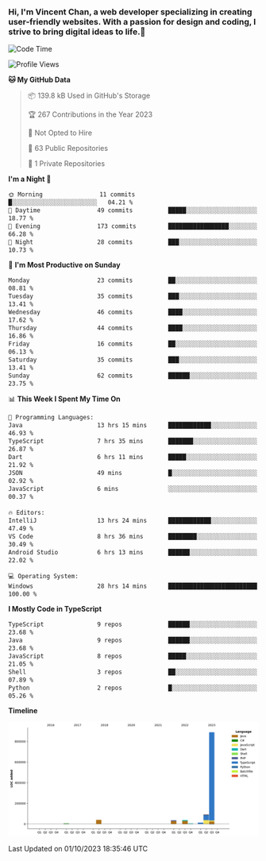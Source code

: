 ### Hi, I'm Vincent Chan, a web developer specializing in creating user-friendly websites. With a passion for design and coding, I strive to bring digital ideas to life.👋

<!--
**hkvincent/hkvincent** is a ✨ _special_ ✨ repository because its `README.md` (this file) appears on your GitHub profile.

Here are some ideas to get you started:

- 🔭 I’m currently working on ...
- 🌱 I’m currently learning ...
- 👯 I’m looking to collaborate on ...
- 🤔 I’m looking for help with ...
- 💬 Ask me about ...
- 📫 How to reach me: ...
- 😄 Pronouns: ...
- ⚡ Fun fact: ...
-->
<!--START_SECTION:waka-->
![Code Time](http://img.shields.io/badge/Code%20Time-452%20hrs%2045%20mins-blue)

![Profile Views](http://img.shields.io/badge/Profile%20Views-0-blue)

**🐱 My GitHub Data** 

> 📦 139.8 kB Used in GitHub's Storage 
 > 
> 🏆 267 Contributions in the Year 2023
 > 
> 🚫 Not Opted to Hire
 > 
> 📜 63 Public Repositories 
 > 
> 🔑 1 Private Repositories 
 > 
**I'm a Night 🦉** 

```text
🌞 Morning                11 commits          █░░░░░░░░░░░░░░░░░░░░░░░░   04.21 % 
🌆 Daytime                49 commits          █████░░░░░░░░░░░░░░░░░░░░   18.77 % 
🌃 Evening                173 commits         █████████████████░░░░░░░░   66.28 % 
🌙 Night                  28 commits          ███░░░░░░░░░░░░░░░░░░░░░░   10.73 % 
```
📅 **I'm Most Productive on Sunday** 

```text
Monday                   23 commits          ██░░░░░░░░░░░░░░░░░░░░░░░   08.81 % 
Tuesday                  35 commits          ███░░░░░░░░░░░░░░░░░░░░░░   13.41 % 
Wednesday                46 commits          ████░░░░░░░░░░░░░░░░░░░░░   17.62 % 
Thursday                 44 commits          ████░░░░░░░░░░░░░░░░░░░░░   16.86 % 
Friday                   16 commits          ██░░░░░░░░░░░░░░░░░░░░░░░   06.13 % 
Saturday                 35 commits          ███░░░░░░░░░░░░░░░░░░░░░░   13.41 % 
Sunday                   62 commits          ██████░░░░░░░░░░░░░░░░░░░   23.75 % 
```


📊 **This Week I Spent My Time On** 

```text
💬 Programming Languages: 
Java                     13 hrs 15 mins      ████████████░░░░░░░░░░░░░   46.93 % 
TypeScript               7 hrs 35 mins       ███████░░░░░░░░░░░░░░░░░░   26.87 % 
Dart                     6 hrs 11 mins       █████░░░░░░░░░░░░░░░░░░░░   21.92 % 
JSON                     49 mins             █░░░░░░░░░░░░░░░░░░░░░░░░   02.92 % 
JavaScript               6 mins              ░░░░░░░░░░░░░░░░░░░░░░░░░   00.37 % 

🔥 Editors: 
IntelliJ                 13 hrs 24 mins      ████████████░░░░░░░░░░░░░   47.49 % 
VS Code                  8 hrs 36 mins       ████████░░░░░░░░░░░░░░░░░   30.49 % 
Android Studio           6 hrs 13 mins       ██████░░░░░░░░░░░░░░░░░░░   22.02 % 

💻 Operating System: 
Windows                  28 hrs 14 mins      █████████████████████████   100.00 % 
```

**I Mostly Code in TypeScript** 

```text
TypeScript               9 repos             ██████░░░░░░░░░░░░░░░░░░░   23.68 % 
Java                     9 repos             ██████░░░░░░░░░░░░░░░░░░░   23.68 % 
JavaScript               8 repos             █████░░░░░░░░░░░░░░░░░░░░   21.05 % 
Shell                    3 repos             ██░░░░░░░░░░░░░░░░░░░░░░░   07.89 % 
Python                   2 repos             █░░░░░░░░░░░░░░░░░░░░░░░░   05.26 % 
```



**Timeline**

![Lines of Code chart](https://raw.githubusercontent.com/hkvincent/hkvincent/main/assets/bar_graph.png)


 Last Updated on 01/10/2023 18:35:46 UTC
<!--END_SECTION:waka-->
